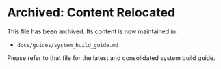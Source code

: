 # Archived: Content Relocated

This file has been archived. Its content is now maintained in:

- `docs/guides/system_build_guide.md`

Please refer to that file for the latest and consolidated system build guide. 